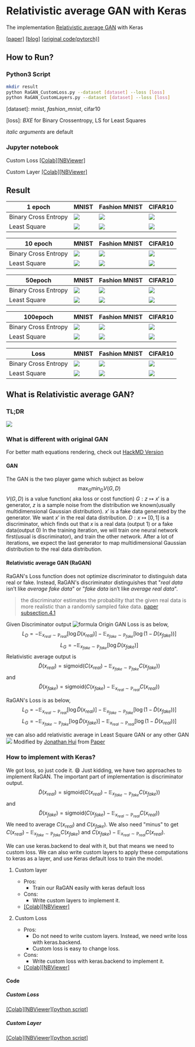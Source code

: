 # Relativistic average GAN with Keras
The implementation [Relativistic average GAN](https://ajolicoeur.wordpress.com/relativisticgan/) with Keras

[[paper]](https://arxiv.org/abs/1807.00734)
[[blog]](https://ajolicoeur.wordpress.com/relativisticgan/)
[[original code(pytorch)]](https://github.com/AlexiaJM/RelativisticGAN)

## How to Run?
### Python3 Script
``` bash
mkdir result
python RaGAN_CustomLoss.py --dataset [dataset] --loss [loss] 
python RaGAN_CustomLayers.py --dataset [dataset] --loss [loss] 
```
[dataset]: mnist, *fashion_mnist*, cifar10

[loss]: *BXE* for Binary Crossentropy, LS for Least Squares

*italic arguments* are default

### Jupyter notebook

Custom Loss
[[Colab]](https://drive.google.com/file/d/11NlU_Z829NXrHCdWx4ROIIcmfnaxNdR2/view?usp=sharing)[[NBViewer]](https://nbviewer.jupyter.org/github/IShengFang/Relativistic-average-GAN-Keras/blob/master/RaGAN_with_Custom_Loss.ipynb)

Custom Layer
[[Colab]](https://drive.google.com/file/d/1pbUCguHX1h_yeDYMdFcYa0CYuZvtpUik/view?usp=sharing)[[NBViewer]](https://nbviewer.jupyter.org/github/IShengFang/Relativistic-average-GAN-Keras/blob/master/RaGAN_with_Custom_Layers.ipynb)


## Result
| 1 epoch | MNIST    | Fashion MNIST | CIFAR10 |
| -------- | -------- | ------------- | -------- |
| Binary Cross Entropy     | ![](https://raw.githubusercontent.com/IShengFang/Relativistic-average-GAN-Keras/master/result/mnist_BXE/epoch_000.png )     | ![](https://raw.githubusercontent.com/IShengFang/Relativistic-average-GAN-Keras/master/result/fashion_mnist_BXE/epoch_000.png )         | ![](https://raw.githubusercontent.com/IShengFang/Relativistic-average-GAN-Keras/master/result/cifar10_BXE/epoch_000.png)     |
|Least Square|![](https://raw.githubusercontent.com/IShengFang/Relativistic-average-GAN-Keras/master/result/mnist_LS/epoch_000.png )     | ![](https://raw.githubusercontent.com/IShengFang/Relativistic-average-GAN-Keras/master/result/fashion_mnist_LS/epoch_000.png )         | ![](https://raw.githubusercontent.com/IShengFang/Relativistic-average-GAN-Keras/master/result/cifar10_LS/epoch_000.png)     |

| 10 epoch | MNIST    | Fashion MNIST | CIFAR10 |
| -------- | -------- | ------------- | -------- |
| Binary Cross Entropy     | ![](https://raw.githubusercontent.com/IShengFang/Relativistic-average-GAN-Keras/master/result/mnist_BXE/epoch_010.png )     | ![](https://raw.githubusercontent.com/IShengFang/Relativistic-average-GAN-Keras/master/result/fashion_mnist_BXE/epoch_010.png )         | ![](https://raw.githubusercontent.com/IShengFang/Relativistic-average-GAN-Keras/master/result/cifar10_BXE/epoch_010.png)     |
|Least Square|![](https://raw.githubusercontent.com/IShengFang/Relativistic-average-GAN-Keras/master/result/mnist_LS/epoch_010.png )     | ![](https://raw.githubusercontent.com/IShengFang/Relativistic-average-GAN-Keras/master/result/fashion_mnist_LS/epoch_010.png )         | ![](https://raw.githubusercontent.com/IShengFang/Relativistic-average-GAN-Keras/master/result/cifar10_LS/epoch_010.png)     |

| 50epoch | MNIST    | Fashion MNIST | CIFAR10 |
| -------- | -------- | ------------- | -------- |
| Binary Cross Entropy     | ![](https://raw.githubusercontent.com/IShengFang/Relativistic-average-GAN-Keras/master/result/mnist_BXE/epoch_049.png )     | ![](https://raw.githubusercontent.com/IShengFang/Relativistic-average-GAN-Keras/master/result/fashion_mnist_BXE/epoch_049.png )         | ![](https://raw.githubusercontent.com/IShengFang/Relativistic-average-GAN-Keras/master/result/cifar10_BXE/epoch_049.png)     |
|Least Square|![](https://raw.githubusercontent.com/IShengFang/Relativistic-average-GAN-Keras/master/result/mnist_LS/epoch_049.png )     | ![](https://raw.githubusercontent.com/IShengFang/Relativistic-average-GAN-Keras/master/result/fashion_mnist_LS/epoch_049.png )         | ![](https://raw.githubusercontent.com/IShengFang/Relativistic-average-GAN-Keras/master/result/cifar10_LS/epoch_049.png)     |

| 100epoch | MNIST    | Fashion MNIST | CIFAR10 |
| -------- | -------- | ------------- | -------- |
| Binary Cross Entropy     | ![](https://raw.githubusercontent.com/IShengFang/Relativistic-average-GAN-Keras/master/result/mnist_BXE/epoch_099.png )     | ![](https://raw.githubusercontent.com/IShengFang/Relativistic-average-GAN-Keras/master/result/fashion_mnist_BXE/epoch_099.png )         | ![](https://raw.githubusercontent.com/IShengFang/Relativistic-average-GAN-Keras/master/result/cifar10_BXE/epoch_099.png)     |
|Least Square|![](https://raw.githubusercontent.com/IShengFang/Relativistic-average-GAN-Keras/master/result/mnist_LS/epoch_099.png )     | ![](https://raw.githubusercontent.com/IShengFang/Relativistic-average-GAN-Keras/master/result/fashion_mnist_LS/epoch_099.png )         | ![](https://raw.githubusercontent.com/IShengFang/Relativistic-average-GAN-Keras/master/result/cifar10_LS/epoch_099.png)     |

| Loss | MNIST    | Fashion MNIST | CIFAR10 |
| -------- | -------- | ------------- | -------- |
| Binary Cross Entropy     | ![](https://raw.githubusercontent.com/IShengFang/Relativistic-average-GAN-Keras/master/result/mnist_BXE/loss.png )     | ![](https://raw.githubusercontent.com/IShengFang/Relativistic-average-GAN-Keras/master/result/fashion_mnist_BXE/loss.png )         | ![](https://raw.githubusercontent.com/IShengFang/Relativistic-average-GAN-Keras/master/result/cifar10_BXE/loss.png)     |
|Least Square|![](https://raw.githubusercontent.com/IShengFang/Relativistic-average-GAN-Keras/master/result/mnist_LS/loss.png )     | ![](https://raw.githubusercontent.com/IShengFang/Relativistic-average-GAN-Keras/master/result/fashion_mnist_LS/loss.png )         | ![](https://raw.githubusercontent.com/IShengFang/Relativistic-average-GAN-Keras/master/result/cifar10_LS/loss.png)     |


## What is Relativistic average GAN?
### TL;DR
![](https://ajolicoeur.files.wordpress.com/2018/06/screenshot-from-2018-06-30-11-04-05.png?w=656)
### What is different with original GAN
For better math equations rendering, check out [HackMD Version](https://hackmd.io/s/r1VlR5CBm)
#### GAN
The GAN is the two player game which subject as below
$$\max_G\min_D V(G,D)$$
$V(G,D)$ is a value function( aka loss or cost function)
$G:z \longmapsto x'$  is a generator, $z$ is a sample noise from the distribution we known(usually multidimensional Gaussian distribution). $x'$ is a fake data generated by the generator. We want $x'$ in the real data distribution.
$D:x\longmapsto[0,1]$ is a discriminator, which finds out that $x$ is a real data (output 1) or a fake data(output 0)
In the training iteration, we will train one neural network first(usual is discriminator), and train the other network. After a lot of iterations, we expect the last generator to map multidimensional Gaussian distribution to the real data distribution.


#### Relativistic average GAN (RaGAN)
RaGAN's Loss function does not optimize discriminator to distinguish data real or fake. Instead, RaGAN's discriminator distinguishes that "*real data* isn’t like *average fake data*" or "*fake data* isn’t like *average real data*".

>the discriminator estimates the probability that the given real data is more realistic than a randomly sampled fake data.
[paper subsection.4.1](https://arxiv.org/pdf/1807.00734.pdf#subsection.4.1)

Given Discriminator output ![formula](https://render.githubusercontent.com/render/math?math=D(x)=\text{sigmoid}(C(x)))
Origin GAN Loss is as below,
$$L_D = -\mathbb{E}_{x_{real}\sim\mathbb{P}_{real}}[\log D(x_{real})]-\mathbb{E}_{x_{fake}\sim\mathbb{P}_{fake}}[\log ( 1-D(x_{fake}))]$$
$$L_G = -\mathbb{E}_{x_{fake}\sim\mathbb{P}_{fake}}[\log D(x_{fake})]$$
Relativistic average output is $$\tilde{D}(x_{real})=\text{sigmoid}(C(x_{real})-\mathbb{E}_{x_{fake}\sim\mathbb{P}_{fake}}C(x_{fake}))$$ and $$\tilde{D}(x_{fake})=\text{sigmoid}(C(x_{fake})-\mathbb{E}_{x_{real}\sim\mathbb{P}_{real}}C(x_{real}))$$

RaGAN's Loss is as below,
$$L_D = -\mathbb{E}_{x_{real}\sim\mathbb{P}_{real}}[\log \tilde{D}(x_{real})]-\mathbb{E}_{x_{fake}\sim\mathbb{P}_{fake}}[\log ( 1-\tilde{D}(x_{fake}))]$$
$$L_G = -\mathbb{E}_{x_{fake}\sim\mathbb{P}_{fake}}[\log \tilde{D}(x_{fake})]-\mathbb{E}_{x_{real}\sim\mathbb{P}_{real}}[\log ( 1-\tilde{D}(x_{real}))]$$

we can also add relativistic average in Least Square GAN or any other GAN
![](https://cdn-images-1.medium.com/max/800/1*QKG1fVOMjGlVUvICYmz8vQ.png)
Modified by [Jonathan Hui](https://medium.com/@jonathan_hui/gan-rsgan-ragan-a-new-generation-of-cost-function-84c5374d3c6e) from [Paper](https://arxiv.org/abs/1807.00734)

### How to implement with Keras?
We got loss, so just code it. :smile:
Just kidding, we have two approaches to implement RaGAN.
The important part of implementation is discriminator output.
$$\tilde{D}(x_{real})=\text{sigmoid}(C(x_{real})-\mathbb{E}_{x_{fake}\sim\mathbb{P}_{fake}}C(x_{fake}))$$ and $$\tilde{D}(x_{fake})=\text{sigmoid}(C(x_{fake})-\mathbb{E}_{x_{real}\sim\mathbb{P}_{real}}C(x_{real}))$$
We need to average $C(x_{real})$ and $C(x_{fake})$. We also need "minus" to get $C(x_{real})-\mathbb{E}_{x_{fake}\sim\mathbb{P}_{fake}}C(x_{fake})$ and $C(x_{fake})-\mathbb{E}_{x_{real}\sim\mathbb{P}_{real}}C(x_{real})$.

We can use keras.backend to deal with it, but that means we need to custom loss. We can also write custom layers to apply these computations to keras as a layer, and use Keras default loss to train the model.

1. Custom layer
    - Pros:
        - Train our RaGAN easily with keras default loss
    - Cons:
        - Write custom layers to implement it.
    - [[Colab]](https://drive.google.com/file/d/1pbUCguHX1h_yeDYMdFcYa0CYuZvtpUik/view?usp=sharing)[[NBViewer]](https://nbviewer.jupyter.org/github/IShengFang/Relativistic-average-GAN-Keras/blob/master/RaGAN_with_Custom_Layers.ipynb)


2. Custom Loss
    - Pros:
        - Do not need to write custom layers. Instead, we need write loss with keras.backend.
        - Custom loss is easy to change loss.
    - Cons:
        - Write custom loss with keras.backend to implement it.
    - [[Colab]](https://drive.google.com/file/d/11NlU_Z829NXrHCdWx4ROIIcmfnaxNdR2/view?usp=sharing)[[NBViewer]](https://nbviewer.jupyter.org/github/IShengFang/Relativistic-average-GAN-Keras/blob/master/RaGAN_with_Custom_Loss.ipynb)

#### Code
##### Custom Loss
[[Colab]](https://drive.google.com/file/d/11NlU_Z829NXrHCdWx4ROIIcmfnaxNdR2/view?usp=sharing)[[NBViewer]](https://nbviewer.jupyter.org/github/IShengFang/Relativistic-average-GAN-Keras/blob/master/RaGAN_with_Custom_Loss.ipynb)[[python script]](https://github.com/IShengFang/Relativistic-average-GAN-Keras/blob/master/RaGAN_CustomLoss.py)
##### Custom Layer
[[Colab]](https://drive.google.com/file/d/1pbUCguHX1h_yeDYMdFcYa0CYuZvtpUik/view?usp=sharing)[[NBViewer]](https://nbviewer.jupyter.org/github/IShengFang/Relativistic-average-GAN-Keras/blob/master/RaGAN_with_Custom_Layers.ipynb)[[python script]](https://github.com/IShengFang/Relativistic-average-GAN-Keras/blob/master/RaGAN_CustomLayers.py)
